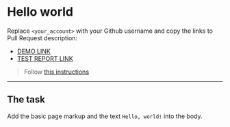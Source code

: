 # Hello world
Replace `<your_account>` with your Github username and copy the links to Pull Request description:
- [DEMO LINK](https://oleksandr-haidysh.github.io/layout_hello-world/)
- [TEST REPORT LINK](https://oleksandr-haidysh.github.io/layout_hello-world/report/html_report/)

> Follow [this instructions](https://mate-academy.github.io/layout_task-guideline/#how-to-solve-the-layout-tasks-on-github)
___

## The task 
Add the basic page markup and the text `Hello, world!` into the body.
